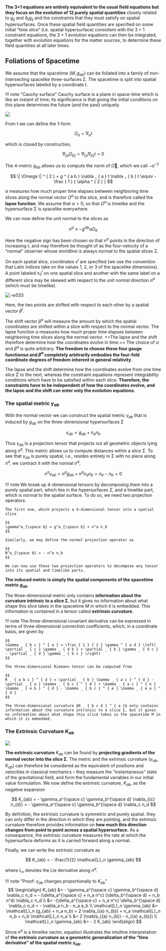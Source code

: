 **The 3+1 equations are entirely equivalent to the usual ﬁeld equations but they focus on the evolution of 12 purely spatial quantities** closely related to $g_{ij}$ and $\partial_t g_{ij}$ and the constraints that they must satisfy on spatial hypersurfaces. Once these spatial field quantities are specified on some initial “time slice” (i.e. spatial hypersurface) consistent with the 3 + 1 constraint equations, the 3 + 1 evolution equations can then be integrated, together with evolution equations for the matter sources, to determine these field quantities at all later times.

## Foliations of Spacetime

We assume that the spacetime $(M, g_{ab})$ can be foliated into a family of non-intersecting spacelike three-surfaces Σ. The spacetime is split into spatial hypersurfaces labeled by a coordinate t.

!!! note "Cauchy surface"
    Cauchy surface is a plane in space-time which is like an instant of time; its significance is that giving the initial conditions on this plane determines the future (and the past) uniquely.

![](media/15533281773996.jpg)

From t we can define the 1-form

$$
\Omega _ { a } = \nabla _ { a } t
$$

which is closed by construction,

$$
\nabla _ { [ a } \Omega _ { b ] } = \nabla _ { [ a } \nabla _ { b ] } t = 0
$$

The 4-metric $g_{ab}$ allows us to compute the norm of $\tilde{Ω}$􏰞, which we call $- \alpha ^ { - 2 }$

$$
\| \Omega \| ^ { 2 } = g ^ { a b } \nabla _ { a } t \nabla _ { b } t \equiv - \frac { 1 } { \alpha ^ { 2 } }
$$

$α$ measures how much proper time elapses between neighboring time slices along the normal vector $Ω^a$ to the slice, and is therefore called the **lapse function**. We assume that $α > 0$, so that $Ω^a$ is timelike and the hypersurface Σ is spacelike everywhere.

We can now define the unit normal to the slices as

$$
n ^ { a } \equiv - g ^ { a b } \alpha \Omega _ { b }
$$

Here the negative sign has been chosen so that $n^a$ points in the direction of increasing t, and may therefore be thought of as the four-velocity of a “normal” observer whose worldline is always normal to the spatial slices Σ.

On each spatial slice, coordinates $x^{i}$ are specified (we use the convention that Latin indices take on the values 1, 2, or 3 of the spacelike dimensions). A point labeled $x_{0}^{i}$ on one spatial slice and another with the same label on a different slice may be skewed with respect to the unit normal direction $n^a$ (which must be timelike).

![-w533](media/15540241284940.jpg)

Here, the two points are shifted with respect to each other by a spatial vector $\beta^{i}$.

The shift vector $β^a$ will measure the amount by which the spatial coordinates are shifted within a slice with respect to the normal vector. The lapse function $α$ measures how much proper time elapses between neighboring time slices along the normal vector. ==The lapse and the shift therefore determine how the coordinates evolve in time.== The choice of $α$ and $β^a$ is quite arbitrary. **The freedom to choose these four gauge functions$α$ and $β^a$ completely arbitrarily embodies the four-fold coordinate degrees of freedom inherent in general relativity**.

The lapse and the shift determine how the coordinates evolve from one time slice Σ to the next, whereas the constraint equations represent integrability conditions which have to be satisfied within each slice. **Therefore, the constraints have to be independent of how the coordinates evolve, and the lapse and the shift can enter only the evolution equations**.

### The spatial metric $\gamma_{ab}$

With the normal vector we can construct the spatial metric $\gamma_{ab}$ that is induced by $g_{ab}$ on the three-dimensional hypersurfaces Σ

$$
\gamma_{ab} = g_{ab} + n_a n_b
$$

Thus $\gamma_{ab}$ is a projection tensor that projects out all geometric objects lying along $n^a$. This metric allows us to compute distances within a slice Σ. To see that $γ_{ab}$ is purely spatial, i.e., resides entirely in Σ with no piece along $n^a$, we contract it with the normal $n^a$,

$$
n ^ { a } \gamma _ { a b } = n ^ { a } g _ { a b } + n ^ { a } n _ { a } n _ { b } = n _ { b } - n _ { b } = 0
$$

!!! note
    We break up 4-dimensional tensors by decomposing them into a purely spatial part, which lies in the hypersurfaces $\Sigma$, and a timelike part, which is normal to the spatial surface. To do so, we need two projection operators.

    The first one, which projects a 4-dimensional tensor into a spatial slice

    $$
    \gamma^a_{\space b} = g^a_{\space b} + n^a n_b
    $$

    Similarly, we may define the normal projection operator as

    $$
    N^a_{\space b} = - n^a n_b
    $$

    We can now use these two projection operators to decompose any tensor into its spatial and timelike parts.

**The induced metric is simply the spatial components of the spacetime metric $g_{ab}$.** 

The three-dimensional metric only contains **information about the curvature intrinsic to a slice Σ**, but it gives no information about what shape this slice takes in the spacetime M in which it is embedded. This information is contained in a tensor called **extrinsic curvature**.

!!! note
    The three-dimensional covariant derivative can be expressed in terms of three-dimensional connection coefficients, which, in a coordinate basis, are given by
    
    $$
    \Gamma _ { b c } ^ { a } = \frac { 1 } { 2 } \gamma ^ { a d } \left( \partial _ { c } \gamma _ { d b } + \partial _ { b } \gamma _ { d c } - \partial _ { d } \gamma _ { b c } \right)
    $$
    
    The three-dimensional Riemann tensor can be computed from
    
    $$
    R _ { a b c } ^ { d } = \partial _ { b } \Gamma _ { a c } ^ { d } - \partial _ { a } \Gamma _ { b c } ^ { d } + \Gamma _ { a c } ^ { e } \Gamma _ { e b } ^ { d } - \Gamma _ { b c } ^ { e } \Gamma _ { e a } ^ { d }
    $$
    
    The three-dimensional curvature $R _ { b c d } ^ { a }$ only contains information about the curvature intrinsic to a slice Σ, but it gives no information about what shape this slice takes in the spacetime M in which it is embedded.

### The Extrinsic Curvature $K_{ab}$

![](media/15533289903023.jpg)

**The extrinsic curvature** $K_{ab}$ can be found by **projecting gradients of the normal vector into the slice Σ**. The metric and the extrinsic curvature $(\gamma_{ab}, K_{ab})$ can therefore be considered as the equivalent of positions and velocities in classical mechanics – they measure the “instantaneous” state of the gravitational ﬁeld, and form the fundamental variables in our initial value formulation.
We now define the extrinsic curvature, $K_{ab}$, as the negative expansion

$$
K_{ab} = - \gamma_a^{\space c} \gamma_b^{\space d} \nabla_{(c} n_{d)} = - \gamma_a^{\space c} \gamma_b^{\space d} \nabla_c n_d
$$

By definition, the extrinsic curvature is symmetric and purely spatial. they can only differ in the direction in which they are pointing, and the extrinsic curvature therefore provides information on **how much this direction changes from point to point across a spatial hypersurface.** As a consequence, the extrinsic curvature measures the rate at which the hypersurface deforms as it is carried forward along a normal.

Finally, we can write the extrinsic curvature as

$$
K_{ab} = - \frac{1}{2} \mathcal{L}_n \gamma_{ab}
$$

where $L_n$ denotes the Lie derivative along $n^a$.

!!! note "Proof: $\gamma_{ab}$ changes proportionally to $K_{ab}$"
    $$
    \begin{align}
    K_{ab} &= - \gamma_a^{\space c} \gamma_b^{\space d} \nabla_c n_d = - (\delta_a^{\space c} + n_a n^c) (\delta_b^{\space d} + n_b n^d) \nabla_c n_d  \\
           &= -(\delta_a^{\space c} + n_a n^c) \delta_b^{\space d} \nabla_c n_d = - \nabla_a n_b - n_a a_b \\
    \mathcal{L}_n \gamma_{ab} &= \mathcal{L}_n (g_{ab} + n_a n_b) = 2 \nabla_{(a} n_{b)} + n_a \mathcal{L}_n n_b + n_b \mathcal{L}_n n_a \\
                              &= 2 (\nabla_{(a} n_{b)} - n_{(a} a_{b)})  \\
    \mathcal{L}_n \gamma_{ab} &= - 2 K_{ab}
    \end{align}
    $$
    
Since $n^a$ is a timelike vector, equation illustrates the intuitive interpretation of **the extrinsic curvature as a geometric generalization of the “time derivative” of the spatial metric $\gamma_{ab}$.**
